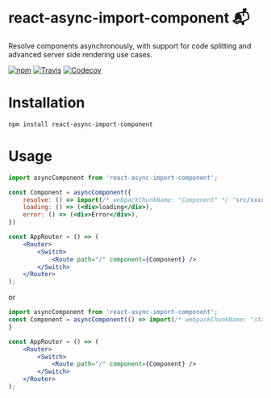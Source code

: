
# react-async-import-component 📬

Resolve components asynchronously, with support for code splitting and advanced server side rendering use cases.

[![npm](https://img.shields.io/npm/v/react-async-component.svg?style=flat-square)]()
[![Travis](https://img.shields.io/travis/ctrlplusb/react-async-component.svg?style=flat-square)]()
[![Codecov](https://img.shields.io/codecov/c/github/ctrlplusb/react-async-component.svg?style=flat-square)]()

# Installation
```shell
npm install react-async-import-component
```
# Usage

```jsx
import asyncComponent from 'react-async-import-component';

const Component = asyncComponent({
    resolve: () => import(/* webpackChunkName: "Component" */ 'src/xxxx'),
    loading: () => (<div>loading</div>),
    error: () => (<div>Error</div>),
})

const AppRouter = () => (
    <Router>
        <Switch>
            <Route path="/" component={Component} />
        </Switch>
    </Router>
);
```

or

```jsx
import asyncComponent from 'react-async-import-component';
const Component = asyncComponent(() => import(/* webpackChunkName: "status" */ 'src/xxxx'));
}

const AppRouter = () => (
    <Router>
        <Switch>
            <Route path="/" component={Component} />
        </Switch>
    </Router>
);
```
